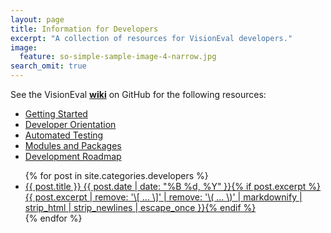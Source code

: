 ```yaml
---
layout: page
title: Information for Developers
excerpt: "A collection of resources for VisionEval developers."
image:
  feature: so-simple-sample-image-4-narrow.jpg
search_omit: true
---
```



See the VisionEval [**wiki**](https://github.com/visioneval/VisionEval/wiki) on GitHub for the following resources:

- [Getting Started](https://github.com/VisionEval/VisionEval/wiki/Getting-Started)
- [Developer Orientation](https://github.com/VisionEval/VisionEval/wiki/Developer-Orientation)
- [Automated Testing](https://github.com/VisionEval/VisionEval/wiki/Automated-Testing)
- [Modules and Packages](https://github.com/VisionEval/VisionEval/wiki/Modules-and-Packages)
- [Development Roadmap](https://github.com/VisionEval/VisionEval/wiki/Development-Roadmap)

<ul class="post-list">
{% for post in site.categories.developers %} 
  <li><article><a href="{{ site.url }}{{ post.url }}">{{ post.title }} <span class="entry-date"><time datetime="{{ post.date | date_to_xmlschema }}">{{ post.date | date: "%B %d, %Y" }}</time></span>{% if post.excerpt %} <span class="excerpt">{{ post.excerpt | remove: '\[ ... \]' | remove: '\( ... \)' | markdownify | strip_html | strip_newlines | escape_once }}</span>{% endif %}</a></article></li>
{% endfor %}
</ul>
